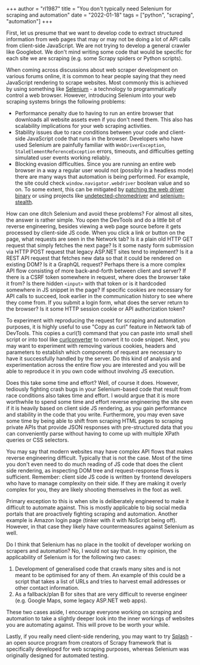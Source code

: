 +++
author = "rl1987"
title = "You don't typically need Selenium for scraping and automation"
date = "2022-01-18"
tags = ["python", "scraping", "automation"]
+++

First, let us presume that we want to develop code to extract structured information from web pages that
may or may not be doing a lot of API calls from client-side JavaScript. We are not trying to develop a
general crawler like Googlebot. We don't mind writing some code that would be specific for each site we
are scraping (e.g. some Scrapy spiders or Python scripts).

When coming across discussions about web scraper development on various forums online, it is common to hear
people saying that they need JavaScript rendering to scrape websites. Most commonly this is achieved by using
something like [Selenium](https://www.selenium.dev) - a technology to programmatically control a web browser. 
However, introducing Selenium into your web scraping systems brings the following problems:

* Performance penalty due to having to run an entire browser that downloads all website assets even if you don't
need them. This also has scalability implications for your web scraping activities.
* Stability issues due to race conditions between your code and client-side JavaScript code that runs in the 
browser. Developers who have used Selenium are painfully familiar with `WebDriverException`, 
`StaleElementReferenceException` errors, timeouts, and difficulties getting simulated user events working reliably.
* Blocking evasion difficulties. Since you are running an entire web browser in a way a regular user would
not (possibly in a headless mode) there are many ways that automation is being performed. For example,
the site could check `window.navigator.webdriver` boolean value and so on. To some extent, this can
be mitigated by [patching the web driver binary](https://stackoverflow.com/questions/33225947/can-a-website-detect-when-you-are-using-selenium-with-chromedriver/41220267)
or using projects like [undetected-chromedriver](https://github.com/ultrafunkamsterdam/undetected-chromedriver)
and [selenium-stealth](https://github.com/diprajpatra/selenium-stealth).

How can one ditch Selenium and avoid these problems? For almost all sites, the answer is rather simple.
You open the DevTools and do a little bit of reverse engineering, besides viewing a web page source before
it gets processed by client-side JS code. When you click a link or button on the page, what requests are 
seen in the Network tab? Is it a plain old HTTP GET request that simply fetches the next page? Is it some
nasty form submission via HTTP POST request that legacy ASP.NET sites tend to implement? Is it a REST API
request that fetches new data so that it could be rendered on existing DOM? Is it a GraphQL request?
Perhaps there is a more complex API flow consisting of more back-and-forth between client and server?
If there is a CSRF token somewhere in request, where does the browser take it from? Is there hidden
`<input>` with that token or is it hardcoded somewhere in JS snippet in the page? If specific cookies
are necessary for API calls to succeed, look earlier in the communication history to see where they
come from. If you submit a login form, what does the server return to the browser? Is it some HTTP
session cookie or API authorization token?

To experiment with reproducing the request for scraping and automation purposes, it is highly useful
to use "Copy as curl" feature in Network tab of DevTools. This copies a curl(1) command that you can
paste into small shell script or into tool like [curlconverter](https://curlconverter.com) to convert
it to code snippet. Next, you may want to experiment with removing various cookies, headers and parameters
to establish which components of request are necessary to have it successfully handled by the server.
Do this kind of analysis and experimentation across the entire flow you are interested and you will
be able to reproduce it in you own code without involving JS execution. 

Does this take some time and effort? Well, of course it does. However, tediously fighting crash bugs
in your Selenium-based code that result from race conditions also takes time and effort. I would
argue that it is more worthwhile to spend some time and effort reverse engineering the site even
if it is heavily based on client side JS rendering, as you gain performance and stability in the
code that you write. Furthermore, you may even save some time by being able to shift from scraping
HTML pages to scraping private APIs that provide JSON responses with pre-structured data that you
can conveniently parse without having to come up with multiple XPath queries or CSS selectors.

You may say that modern websites may have complex API flows that makes reverse engineering
difficult. Typically that is not the case. Most of the time you don't even need to do much
reading of JS code that does the client side rendering, as inspecting DOM tree and request-response
flows is sufficient. Remember: client side JS code is written by frontend developers who have
to manage complexity on their side. If they are making it overly complex for you, they are likely
shooting themselves in the foot as well.

Primary exception to this is when site is deliberately engineered to make it difficult to automate against.
This is mostly applicable to big social media portals that are proactively fighting scraping and
automation. Another example is Amazon login page (tinker with it with NoScript being off).
However, in that case they likely have countermeasures against Selenium as well.

Do I think that Selenium has no place in the toolkit of developer working on scrapers and automation?
No, I would not say that. In my opinion, the applicability of Selenium is for the following two cases:

1. Development of generalised code that crawls many sites and is not meant to be optimised
for any of them. An example of this could be a script that takes a list of URLs and tries to harvest
email addresses or other contact information.
2. As a fallback/plan B for sites that are very difficult to reverse engineer (e.g. Google Maps, 
some legacy ASP.NET web apps).

These two cases aside, I encourage everyone working on scraping and automation to take a slightly
deeper look into the inner workings of websites you are automating against. This will prove to be
worth your while.

Lastly, if you really need client-side rendering, you may want to try [Splash](https://www.zyte.com/splash/) -
an open source program from creators of Scrapy framework that is specifically developed for
web scraping purposes, whereas Selenium was originally designed for automated testing.

